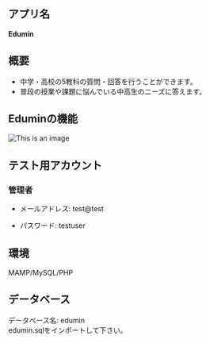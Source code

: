 ## アプリ名
**Edumin**

## 概要
* 中学・高校の5教科の質問・回答を行うことができます。
* 普段の授業や課題に悩んでいる中高生のニーズに答えます。

## Eduminの機能
![This is an image](https://user-images.githubusercontent.com/98451802/151657653-4937e057-34c0-4f66-96f7-425448b8208f.png)

## テスト用アカウント

### 管理者

* メールアドレス: test@test

* パスワード: testuser

## 環境
MAMP/MySQL/PHP

## データベース

データベース名: edumin <br>
edumin.sqlをインポートして下さい。
